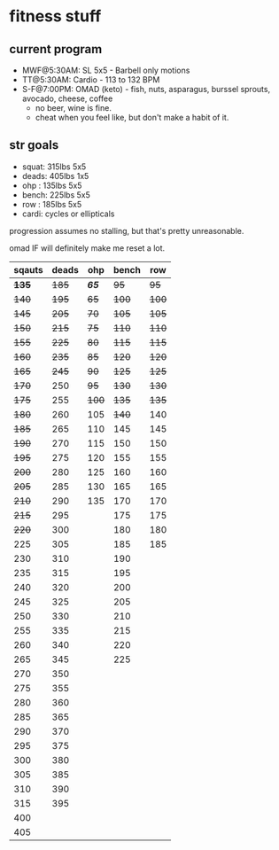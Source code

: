 # fitness stuff

## current program
* MWF@5:30AM: SL 5x5 - Barbell only motions
* TT@5:30AM: Cardio - 113 to 132 BPM
* S-F@7:00PM: OMAD (keto) - fish, nuts, asparagus, burssel sprouts, avocado, cheese, coffee  
  * no beer, wine is fine.
  * cheat when you feel like, but don't make a habit of it.

## str goals
* squat: 315lbs 5x5
* deads: 405lbs 1x5
* ohp  : 135lbs 5x5
* bench: 225lbs 5x5
* row  : 185lbs 5x5
* cardi: cycles or ellipticals 

progression assumes no stalling, but that's pretty unreasonable.  

omad IF will definitely make me reset a lot.  

sqauts | deads | ohp | bench | row
 --- | --- | --- | --- | --- 
__~~135~~__ | ~~185~~ | ___65___ | ~~95~~ | ~~95~~
~~140~~ | ~~195~~ | ~~65~~ | ~~100~~ | ~~100~~
~~145~~ | ~~205~~ | ~~70~~ | ~~105~~ | ~~105~~
~~150~~ | ~~215~~ | ~~75~~ | ~~110~~ | ~~110~~
~~155~~ | ~~225~~ | ~~80~~ | ~~115~~ | ~~115~~
~~160~~ | ~~235~~ | ~~85~~ | ~~120~~ | ~~120~~
~~165~~ | ~~245~~ | ~~90~~ | ~~125~~ | ~~125~~
~~170~~ | 250 | ~~95~~ | ~~130~~ | ~~130~~
~~175~~ | 255 | ~~100~~ | ~~135~~ | ~~135~~
~~180~~ | 260 | 105 | ~~140~~ | 140
~~185~~ | 265 | 110 | 145 | 145
~~190~~ | 270 | 115 | 150 | 150
~~195~~ | 275 | 120 | 155 | 155
~~200~~ | 280 | 125 | 160 | 160
~~205~~ | 285 | 130 | 165 | 165
~~210~~ | 290 | 135 | 170 | 170
~~215~~ | 295 |  | 175 | 175
~~220~~ | 300 |  | 180 | 180
225 | 305 |  | 185 | 185
230 | 310 |  | 190 | 
235 | 315 |  | 195 | 
240 | 320 |  | 200 | 
245 | 325 |  | 205 | 
250 | 330 |  | 210 | 
255 | 335 |  | 215 | 
260 | 340 |  | 220 | 
265 | 345 |  | 225 | 
270 | 350 |  |  | 
275 | 355 |  |  | 
280 | 360 |  |  | 
285 | 365 |  |  | 
290 | 370 |  |  | 
295 | 375 |  |  | 
300 | 380 |  |  | 
305 | 385 |  |  | 
310 | 390 |  |  | 
315 | 395 |  |  | 
  | 400 |  |  | 
  | 405 |  |  | 
